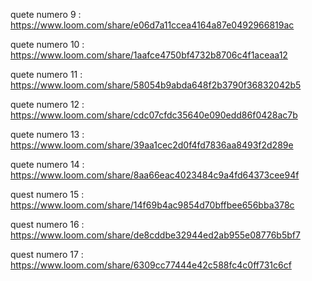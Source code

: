 quete numero 9 : https://www.loom.com/share/e06d7a11ccea4164a87e0492966819ac

quete numero 10 : https://www.loom.com/share/1aafce4750bf4732b8706c4f1aceaa12

quete numero 11 : https://www.loom.com/share/58054b9abda648f2b3790f36832042b5

quete numero 12 : https://www.loom.com/share/cdc07cfdc35640e090edd86f0428ac7b

quete numero 13 : https://www.loom.com/share/39aa1cec2d0f4fd7836aa8493f2d289e

quete numero 14 : https://www.loom.com/share/8aa66eac4023484c9a4fd64373cee94f

quest numero 15 : https://www.loom.com/share/14f69b4ac9854d70bffbee656bba378c

quest numero 16 : https://www.loom.com/share/de8cddbe32944ed2ab955e08776b5bf7

quest numero 17 : https://www.loom.com/share/6309cc77444e42c588fc4c0ff731c6cf